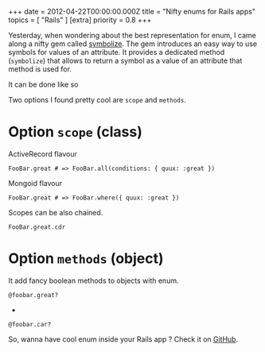 +++
date = 2012-04-22T00:00:00.000Z
title = "Nifty enums for Rails apps"
topics = [ "Rails" ]
[extra]
priority = 0.8
+++

Yesterday, when wondering about the best representation for enum, I came along a nifty gem called [symbolize](https://github.com/nofxx/symbolize). The gem introduces an easy way to use symbols for values of an attribute. It provides a dedicated method (`symbolize`) that allows to return a symbol as a value of an attribute that method is used for.

It can be done like so

<script src="https://gist.github.com/2462755.js?file=symbolize_gem.rb"></script>

Two options I found pretty cool are `scope` and `methods`.

# Option `scope` (class)

ActiveRecord flavour

    FooBar.great # => FooBar.all(conditions: { quux: :great })


Mongoid flavour

    FooBar.great # => FooBar.where({ quux: :great })


Scopes can be also chained.

    FooBar.great.cdr


# Option `methods` (object)

It add fancy boolean methods to objects with enum.

    @foobar.great?

-

    @foobar.car?

So, wanna have cool enum inside your Rails app ? Check it on [GitHub](https://github.com/nofxx/symbolize).
